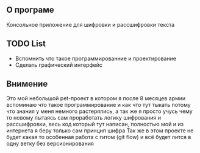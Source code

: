 <h2>О програме</h2>
  Консольное приложение для шифровки и рассшифровки текста 

<h2>TODO List</h2>

- Вспомнить что такое программированние и проектирование  
- Сделать графический интерфейс


<h2>Внимение</h2>
  Это мой небольшой pet-проект в котором я после 8 месяцев армии вспоминаю что такое программирование и как что тут тыкать потому что знания у меня немного растерялись, а так же я просто учусь чему то новому пытаясь сам проработать логику шифрования и рассшифровки, весь код который тут написан, полностью мой и из интернета я беру только сам принцип шифра
  Так же в этом проекте не будет какая то особенная работа с гитом (git flow) и всё будет лится в одну ветку без версионирования 
